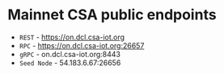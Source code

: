 # Mainnet CSA public endpoints

- `REST` - <https://on.dcl.csa-iot.org>
- `RPC` - <https://on.dcl.csa-iot.org:26657>
- `gRPC` - on.dcl.csa-iot.org:8443
- `Seed Node` - 54.183.6.67:26656
